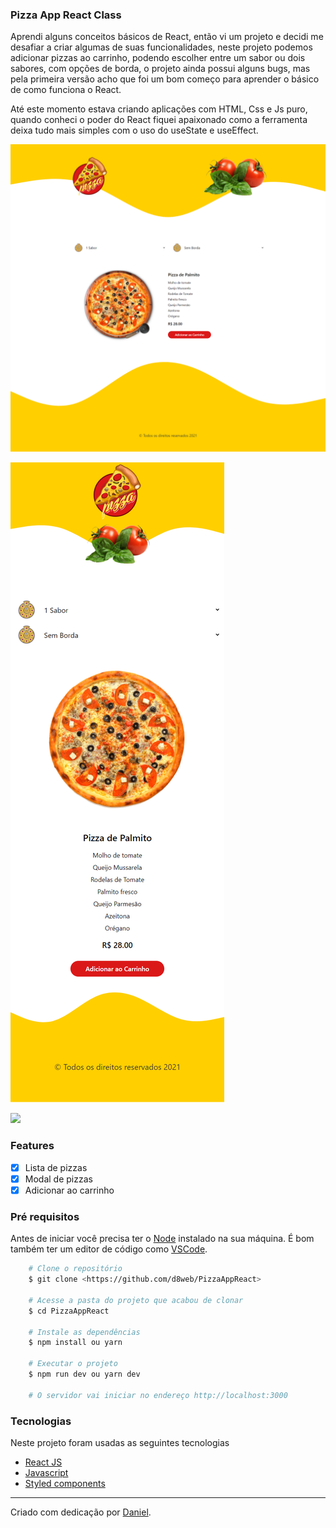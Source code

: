 ### Pizza App React Class

<p>Aprendi alguns conceitos básicos de React, então vi um projeto e decidi me desafiar a criar algumas de suas funcionalidades, neste projeto podemos adicionar pizzas ao carrinho, podendo escolher entre um sabor ou dois sabores, com opções de borda, o projeto ainda possui alguns bugs, mas pela primeira versão acho que foi um bom começo para aprender o básico de como funciona o React.</p>
<p>Até este momento estava criando aplicações com HTML, Css e Js puro, quando conheci o poder do React fiquei apaixonado como a ferramenta deixa tudo mais simples com o uso do useState e useEffect.</p>

![alt text](https://github.com/d8web/PizzaAppReact/blob/main/public/assets/media/screenshot.png)

![alt text](https://github.com/d8web/PizzaAppReact/blob/main/public/assets/media/screenshot-mobile.png)

<img src="https://github.com/d8web/Pizza-System-Next-JS/blob/master/public/img/pizza.gif"/>

### Features

- [x] Lista de pizzas
- [x] Modal de pizzas
- [x] Adicionar ao carrinho

### Pré requisitos
Antes de iniciar você precisa ter o [Node](https://nodejs.org/en/) instalado na sua máquina. É bom também ter um editor de código como [VSCode](https://code.visualstudio.com/).

```bash
    # Clone o repositório
    $ git clone <https://github.com/d8web/PizzaAppReact>

    # Acesse a pasta do projeto que acabou de clonar
    $ cd PizzaAppReact

    # Instale as dependências
    $ npm install ou yarn

    # Executar o projeto
    $ npm run dev ou yarn dev

    # O servidor vai iniciar no endereço http://localhost:3000
```

### Tecnologias

Neste projeto foram usadas as seguintes tecnologias

- [React JS](https://nextjs.org/)
- [Javascript](https://developer.mozilla.org/pt-BR/docs/Web/JavaScript)
- [Styled components](https://styled-components.com/)

<hr/>
Criado com dedicação por <a href="https://github.com/d8web/" target="_blank">Daniel</a>.
